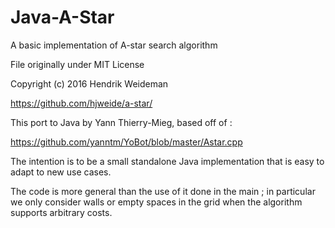 # Java-A-Star
A basic implementation of A-star search algorithm


File originally under MIT License

Copyright (c) 2016 Hendrik Weideman

https://github.com/hjweide/a-star/

This port to Java by Yann Thierry-Mieg, based off of  :

https://github.com/yanntm/YoBot/blob/master/Astar.cpp

The intention is to be a small standalone Java implementation that is easy to adapt to new use cases.

The code is more general than the use of it done in the main ; in particular we only consider walls or empty spaces in the grid when the algorithm supports arbitrary costs.